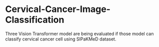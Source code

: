 # Cervical-Cancer-Image-Classification
Three Vision Transformer model are being evaluated if those model can classify cervical cancer cell using SIPaKMeD dataset.

